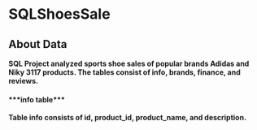 # SQLShoesSale

<h2><b> About Data </h2><b/>
SQL Project analyzed sports shoe sales of popular brands Adidas and Niky 3117 products.
The tables consist of info, brands, finance, and reviews.

<h4><b>***info table***</b></h4>
Table info consists of id, product_id, product_name, and description.

